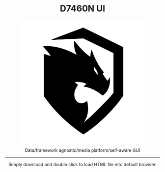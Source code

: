 <h1 align="center">D7460N UI</h1>
<p align="center">
<img
  src="assets/images/logo.svg"
  alt="D7460N"
  title="D7460N"
  width="400" />
</p>

<p align="center">Data/framework agnostic/media platform/self-aware GUI</p>

---

<p align="center">Simply download and double click to load HTML file into default browser.</p>
